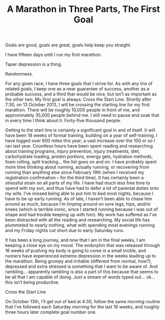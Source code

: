 ﻿---
layout: post
title: A Marathon in Three Parts, The First Goal
---

Goals are good, goals are great, goals help keep you straight.

I have fifteen days until I run my first marathon.

Taper depression is a thing.

Randomness.

For any given race, I have three goals that I strive for.  As with any trio of related goals, I keep one as a near guarantee of success, another as a probable success, and a third that would be nice, but isn’t as important as the other two.  My first goal is always: Cross the Start Line.  Shortly after 7:30, on 13 October 2013, I will be crossing the starting line for my first marathon.  There will be roughly 10,000 people in front of me, and approximately 35,000 people behind me.  I still need to pause and soak that in every time I think about it. Forty-five thousand people.

Getting to the start line is certainly a significant goal in and of itself.  It will have been 18 weeks of formal training, building on a year of self-training.  I have logged over 600 miles this year; a vast increase over the 100 or so I ran last year.  Countless hours have been spent reading and researching about training programs, injury prevention, injury treatments, diet, carbohydrate loading, protein portions, energy gels, hydration methods, foam rolling, split tracking… the list goes on and on.  I have probably spent more time thinking about running, actually running, or recovering from running than anything else since February 19th (when I received my registration confirmation – for the third time).  It has certainly been a stressful strain on all parts of my life.  I have had much less free time to spend with my son, and thus have had to defer a lot of parental duties onto my wife.  I’ve missed being able to put him to bed most nights, because I have to be up early running.  As of late, I haven’t been able to chase him around as much, because I’m limping around on sore legs, hips, and/or knees (which is terrible ironic, since I started running because I was out of shape and had trouble keeping up with him).  My work has suffered as I’ve been distracted with all the reading and researching.  My social life has plummeted to nearly nothing, what with spending most evenings running and my Friday nights cut short due to early Saturday runs.

It has been a long journey, and now that I am in the final weeks, I am keeping a close eye on my mood.  The endorphin that was released through 16 weeks of pushing my body is going to come in a small trickle, and runners have experienced extreme depression in the weeks leading up to the marathon.  Being grumpy and irritable (different from normal, how?), depressed and extra stressed is something that I want to be aware of.  And rambling… apparently rambling is also a part of this because that seems to be all that I am capable of doing.  Just a stream of words typed out… ok… this isn’t being productive.

Cross the Start Line

On October 13th, I’ll get out of bed at 4:30, follow the same morning routine that I’ve followed each Saturday morning for the last 16 weeks, and roughly three hours later complete goal number one.
